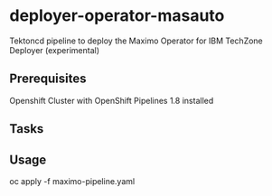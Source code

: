 # deployer-operator-masauto
Tektoncd pipeline to deploy the Maximo Operator for IBM TechZone Deployer (experimental)

## Prerequisites

Openshift Cluster with OpenShift Pipelines 1.8 installed

## Tasks

## Usage

oc apply -f maximo-pipeline.yaml
